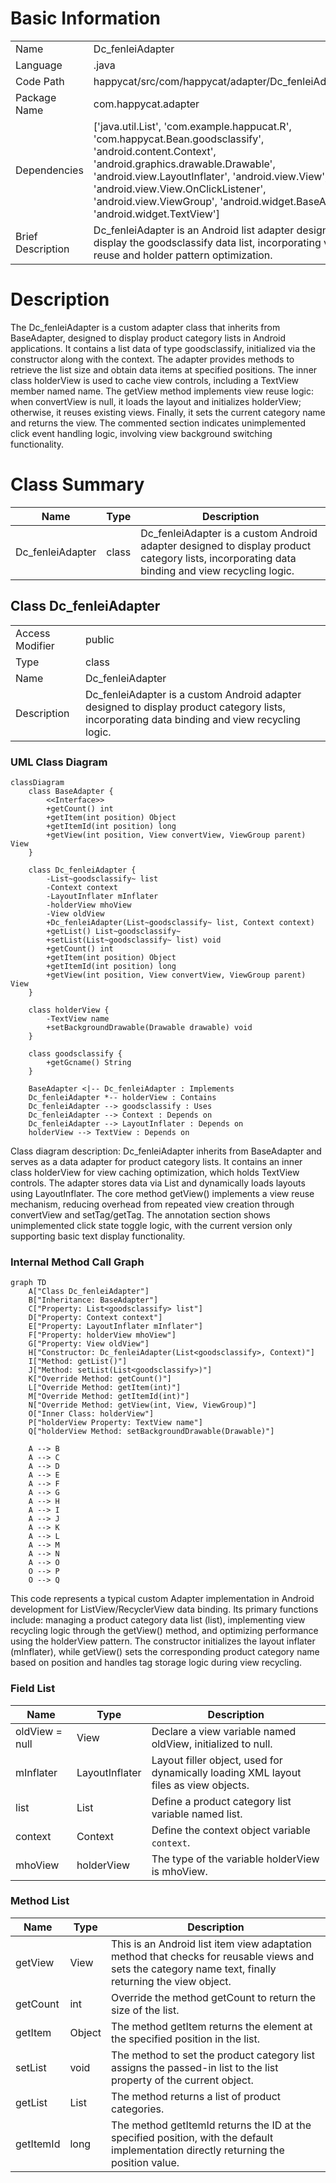 # Basic Information

|      |      |
|------|------|
| Name | Dc_fenleiAdapter |
| Language | .java |
| Code Path | happycat/src/com/happycat/adapter/Dc_fenleiAdapter.java |
| Package Name | com.happycat.adapter |
| Dependencies | ['java.util.List', 'com.example.happucat.R', 'com.happycat.Bean.goodsclassify', 'android.content.Context', 'android.graphics.drawable.Drawable', 'android.view.LayoutInflater', 'android.view.View', 'android.view.View.OnClickListener', 'android.view.ViewGroup', 'android.widget.BaseAdapter', 'android.widget.TextView'] |
| Brief Description | Dc_fenleiAdapter is an Android list adapter designed to display the goodsclassify data list, incorporating view reuse and holder pattern optimization. |

# Description

The Dc_fenleiAdapter is a custom adapter class that inherits from BaseAdapter, designed to display product category lists in Android applications. It contains a list data of type goodsclassify, initialized via the constructor along with the context. The adapter provides methods to retrieve the list size and obtain data items at specified positions. The inner class holderView is used to cache view controls, including a TextView member named name. The getView method implements view reuse logic: when convertView is null, it loads the layout and initializes holderView; otherwise, it reuses existing views. Finally, it sets the current category name and returns the view. The commented section indicates unimplemented click event handling logic, involving view background switching functionality.

# Class Summary

| Name   | Type  | Description |
|-------|------|-------------|
| Dc_fenleiAdapter | class | Dc_fenleiAdapter is a custom Android adapter designed to display product category lists, incorporating data binding and view recycling logic. |



## Class Dc_fenleiAdapter

|      |      |
|------|------|
| Access Modifier | public |
| Type | class |
| Name | Dc_fenleiAdapter |
| Description | Dc_fenleiAdapter is a custom Android adapter designed to display product category lists, incorporating data binding and view recycling logic. |


### UML Class Diagram

```mermaid
classDiagram
    class BaseAdapter {
        <<Interface>>
        +getCount() int
        +getItem(int position) Object
        +getItemId(int position) long
        +getView(int position, View convertView, ViewGroup parent) View
    }

    class Dc_fenleiAdapter {
        -List~goodsclassify~ list
        -Context context
        -LayoutInflater mInflater
        -holderView mhoView
        -View oldView
        +Dc_fenleiAdapter(List~goodsclassify~ list, Context context)
        +getList() List~goodsclassify~
        +setList(List~goodsclassify~ list) void
        +getCount() int
        +getItem(int position) Object
        +getItemId(int position) long
        +getView(int position, View convertView, ViewGroup parent) View
    }

    class holderView {
        -TextView name
        +setBackgroundDrawable(Drawable drawable) void
    }

    class goodsclassify {
        +getGcname() String
    }

    BaseAdapter <|-- Dc_fenleiAdapter : Implements
    Dc_fenleiAdapter *-- holderView : Contains
    Dc_fenleiAdapter --> goodsclassify : Uses
    Dc_fenleiAdapter --> Context : Depends on
    Dc_fenleiAdapter --> LayoutInflater : Depends on
    holderView --> TextView : Depends on
```

Class diagram description:
Dc_fenleiAdapter inherits from BaseAdapter and serves as a data adapter for product category lists. It contains an inner class holderView for view caching optimization, which holds TextView controls. The adapter stores data via List<goodsclassify> and dynamically loads layouts using LayoutInflater. The core method getView() implements a view reuse mechanism, reducing overhead from repeated view creation through convertView and setTag/getTag. The annotation section shows unimplemented click state toggle logic, with the current version only supporting basic text display functionality.


### Internal Method Call Graph

```mermaid
graph TD
    A["Class Dc_fenleiAdapter"]
    B["Inheritance: BaseAdapter"]
    C["Property: List<goodsclassify> list"]
    D["Property: Context context"]
    E["Property: LayoutInflater mInflater"]
    F["Property: holderView mhoView"]
    G["Property: View oldView"]
    H["Constructor: Dc_fenleiAdapter(List<goodsclassify>, Context)"]
    I["Method: getList()"]
    J["Method: setList(List<goodsclassify>)"]
    K["Override Method: getCount()"]
    L["Override Method: getItem(int)"]
    M["Override Method: getItemId(int)"]
    N["Override Method: getView(int, View, ViewGroup)"]
    O["Inner Class: holderView"]
    P["holderView Property: TextView name"]
    Q["holderView Method: setBackgroundDrawable(Drawable)"]

    A --> B
    A --> C
    A --> D
    A --> E
    A --> F
    A --> G
    A --> H
    A --> I
    A --> J
    A --> K
    A --> L
    A --> M
    A --> N
    A --> O
    O --> P
    O --> Q
```

This code represents a typical custom Adapter implementation in Android development for ListView/RecyclerView data binding. Its primary functions include: managing a product category data list (list), implementing view recycling logic through the getView() method, and optimizing performance using the holderView pattern. The constructor initializes the layout inflater (mInflater), while getView() sets the corresponding product category name based on position and handles tag storage logic during view recycling.

### Field List

| Name  | Type  | Description |
|-------|-------|------|
| oldView = null | View | Declare a view variable named oldView, initialized to null. |
| mInflater | LayoutInflater | Layout filler object, used for dynamically loading XML layout files as view objects. |
| list | List<goodsclassify> | Define a product category list variable named list. |
| context | Context | Define the context object variable `context`. |
| mhoView | holderView | The type of the variable holderView is mhoView. |

### Method List

| Name  | Type  | Description |
|-------|-------|------|
| getView | View | This is an Android list item view adaptation method that checks for reusable views and sets the category name text, finally returning the view object. |
| getCount | int | Override the method getCount to return the size of the list. |
| getItem | Object | The method getItem returns the element at the specified position in the list. |
| setList | void | The method to set the product category list assigns the passed-in list to the list property of the current object. |
| getList | List<goodsclassify> | The method returns a list of product categories. |
| getItemId | long | The method getItemId returns the ID at the specified position, with the default implementation directly returning the position value. |




